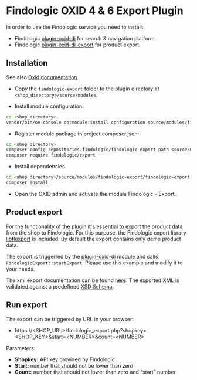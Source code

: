 # Findologic OXID 4 & 6 Export Plugin

In order to use the Findologic service you need to install:
* Findologic [plugin-oxid-di](https://github.com/findologic/plugin-oxid-di) for search & navigation platform.
* Findologic [plugin-oxid-di-export](https://github.com/findologic/plugin-oxid-di-export/) for product export.

## Installation
See also [Oxid documentation](https://docs.oxid-esales.com/developer/en/6.2/development/modules_components_themes/module/tutorials/module_setup.html).

* Copy the `findologic-export` folder to the plugin directory at `<shop_directory>/source/modules`.

* Install module configuration:
```bash
cd <shop_directory>
vendor/bin/oe-console oe:module:install-configuration source/modules/findologic-export/findologic-export
```

* Register module package in project composer.json:
```bash
cd <shop_directory>
composer config repositories.findologic/findologic-export path source/modules/findologic-export/findologic-export
composer require findologic/export
```

* Install dependencies
```bash
cd <shop_directory>/source/modules/findologic-export/findologic-export
composer install
```

* Open the OXID admin and activate the module Findologic - Export.

## Product export

For the functionality of the plugin it's essential to export the product data from the shop to Findologic. 
For this purpose, the Findologic export library [libflexport](https://github.com/findologic/libflexport)
is included. By default the export contains only demo product data.

The export is triggerred by the [plugin-oxid-di](https://github.com/findologic/plugin-oxid-di) module and 
calls `FindologicExport::startExport`. Please use this example and modify it to your needs.

The xml export documentation can be found [here](https://docs.findologic.com/doku.php?id=xml_export_documentation:XML_format).
The exported XML is validated against a predefined [XSD Schema](https://github.com/findologic/xml-export/blob/master/src/main/resources/findologic.xsd).

## Run export

The export can be triggered by URL in your browser:

* https://\<SHOP_URL\>/findologic_export.php?shopkey=\<SHOP_KEY\>&start=\<NUMBER\>&count=\<NUMBER\>

Parameters:
* **Shopkey:** API key provided by Findologic
* **Start:** number that should not be lower than zero
* **Count:** number that should not lower than zero and “start” number

